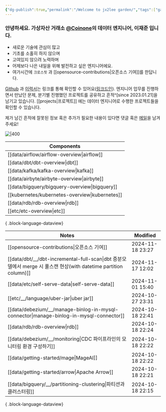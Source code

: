 ```yaml
---
{"dg-publish":true,"permalink":"/Welcome to jx2lee garden/","tags":["gardenEntry"],"dgEnableSearch":true,"noteIcon":"","created":"2024-10-02T18:51:46.475+09:00"}
---
```




### 안녕하세요. 가상자산 거래소 [@Coinone](https://coinone.co.kr/)의 데이터 엔지니어, 이재준 입니다.

- 새로운 기술에 관심이 많고
- 기초를 소홀히 하지 않으며
- 고여있지 않으려 노력하며
- 어제보다 나은 내일을 위해 발전하고 싶은 엔지니어에요.
- 여가시간에 `크로스핏` 과 [[opensource-contributions\|오픈소스 기여]]를 한답니다.


[Github](https://github.com/jx2lee) 과 [이력서](https://github.com/jx2lee/resume/blob/main/resume-kr.pdf)는 링크를 통해 확인할 수 있어요([링크드인](https://www.linkedin.com/in/jx2lee/)). 엔지니어 업무를 진행하면서 만났던 문제, 분기별 진행했던 프로젝트를 공유하고 흔적^[since 2023.01.21]을 남기고 있습니다. [[projects\|프로젝트]] 에는 데이터 엔지니어로 수행한 프로젝트들을 확인할 수 있습니다.

제가 남긴 흔적에 잘못된 정보 혹은 추가가 필요한 내용이 있다면 댓글 혹은 [메일](malito:dev.jaejun.lee.1991@gamil.com)을 남겨주세요!


![|400](https://i.imgur.com/EfyC7Gg.jpeg)

| Components                                        |
| ------------------------------------------------- |
| [[data/airflow/airflow-overview\|airflow]]     |
| [[data/dbt/dbt-overview\|dbt]]                 |
| [[data/kafka/kafka-overview\|kafka]]           |
| [[data/airbyte/airbyte-overview\|airbyte]]     |
| [[data/bigquery/bigquery-overview\|bigquery]]  |
| [[kubernetes/kubernetes-overview\|kubernetes]] |
| [[data/rdb/rdb-overview\|rdb]]                 |
| [[etc/etc-overview\|etc]]                      |

{ .block-language-dataview}


| Notes                                                                                                   | Modified         |
| ------------------------------------------------------------------------------------------------------- | ---------------- |
| [[opensource-contributions\|오픈소스 기여]]                                                                | 2024-11-18 23:27 |
| [[data/dbt/__/dbt-incremental-full-scan\|dbt 증분모델에서 merge 시 풀스캔 현상(with datetime partition column)]] | 2024-11-17 12:02 |
| [[data/etc/self-serve-data\|self-serve-data]]                                                        | 2024-11-01 15:40 |
| [[etc/__/language/uber-jar\|uber jar]]                                                               | 2024-10-27 23:31 |
| [[data/debezium/__/manage-binlog-in-mysql-connector\|manage-binlog-in-mysql-connector]]              | 2024-10-18 22:41 |
| [[data/rdb/rdb-overview\|rdb]]                                                                       | 2024-10-18 22:24 |
| [[data/debezium/__/monitoring\|CDC 파이프라인의 모니터링 환경 구성하기]]                                             | 2024-10-18 22:22 |
| [[data/getting-started/mage\|MageAI]]                                                                | 2024-10-18 22:22 |
| [[data/getting-started/arrow\|Apache Arrow]]                                                         | 2024-10-18 22:21 |
| [[data/bigquery/__/partitioning-clustering\|파티션과 클러스터링]]                                             | 2024-10-18 22:15 |

{ .block-language-dataview}